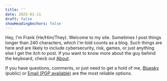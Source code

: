 ```yaml
---
title: ''
date: 2025-01-11
draft: false
showHeadingAnchors: false
---
```


Hey, I'm Frank (He/Him/They). Welcome to my site. Sometimes I post things longer than 240 characters, which I'm told counts as a blog. Such things are here and are likely to include cybersecurity, risk, games, or just anything else I get the itch to post. If you want to know more about the guy behind the keyboard, check out [About](/about/).  

If you have questions, comments, or just need to get a hold of me, [Bluesky](https://bsky.app/profile/beermetalpc.bsky.social) (public) or [Email (PGP available)](mailto:contact@BeerMetalPC.com) are the most reliable options. 
